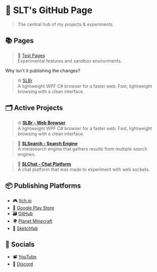 <head>
    <link rel="shortcut icon" type="image/x-icon" href="../favicon.ico">
    <title>SLT's GitHub Page</title>
</head>

# 📄 SLT's GitHub Page
> The central hub of my projects & experiments.

## 📚 Pages
> 🧪 [Test Pages](../tests/)<br>
> Experimental features and sandbox environments.

Why isn't it publishing the changes?

> 🌐 [SLBr](../slbr/)<br>
> A lightweight WPF C# browser for a faster web. Fast, lightweight browsing with a clean interface.

## 🗂️ Active Projects
> 🌐 [**SLBr - Web Browser**](https://github.com/SLT-World/SLBr)<br>
> A lightweight WPF C# browser for a faster web. Fast, lightweight browsing with a clean interface.

> 🔎 [**SLSearch - Search Engine**](https://slsearch.eu.org/)<br>
> A metasearch engine that gathers results from multiple search engines.

> 💬 [**SLChat - Chat Platform**](https://slchat.alwaysdata.net/)<br>
> A chat platform that was made to experiment with web sockets.

## 📦 Publishing Platforms  
- 🎮 [Itch.io](https://sltworld.itch.io/)
- 📱 [Google Play Store](https://play.google.com/store/apps/developer?id=SLT+World)
- 🗃️ [GitHub](https://github.com/SLT-World)
- 🌍 [Planet Minecraft](https://www.planetminecraft.com/member/slt_world/)
- 🗽 [Sketchfab](https://sketchfab.com/SLT_World)

## 📢 Socials
- 📽️ [YouTube](https://www.youtube.com/@SLT-World)
- 👾 [Discord](https://discord.gg/fNmFUjmcNn)